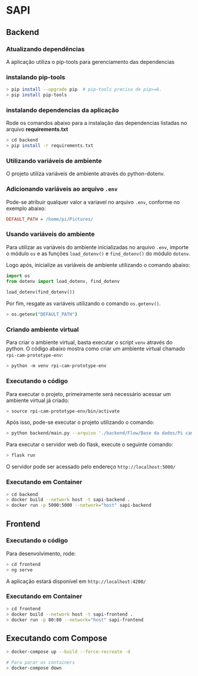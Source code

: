 # SAPI


## Backend
### Atualizando dependências

A aplicação utiliza o pip-tools para gerenciamento das dependencias

### instalando pip-tools

```sh
> pip install --upgrade pip  # pip-tools precisa de pip>=6.
> pip install pip-tools
```

### instalando dependencias da aplicação

Rode os comandos abaixo para a instalação das dependencias listadas no arquivo **requirements.txt**

```sh
> cd backend
> pip install -r requirements.txt
```
  
  
### Utilizando variáveis de ambiente

O projeto utiliza variáveis de ambiente através do python-dotenv.

### Adicionando variáveis ao arquivo ```.env```

Pode-se atribuir qualquer valor a variavel no arquivo ```.env```, conforme no exemplo abaixo: 

```ini
DEFAULT_PATH = /home/pi/Pictures/
```

### Usando variáveis do ambiente

Para utilizar as variáveis do ambiente inicializadas no arquivo ```.env```, importe o módulo ```os``` e as funções ```load_dotenv()``` e ```find_dotenv()``` do módulo ```dotenv```.  
  
Logo após, inicialize as variáveis de ambiente utilizando o comando abaixo:

```py
import os
from dotenv import load_dotenv, find_dotenv
  
load_dotenv(find_dotenv())
```  
  
Por fim, resgate as variáveis utilizando o comando ```os.getenv()```.
  
```sh
> os.getenv("DEFAULT_PATH")
```

### Criando ambiente virtual

Para criar o ambiente virtual, basta executar o script ```venv``` através do python. O código abaixo mostra como criar um ambiente virtual chamado ```rpi-cam-prototype-env```:
```sh
> python -m venv rpi-cam-prototype-env
```

### Executando o código

Para executar o projeto, primeiramente será necessário acessar um ambiente virtual já criado:
```sh
> source rpi-cam-prototype-env/bin/activate
```

Após isso, pode-se executar o projeto utilizando o comando:
```sh
> python backend/main.py --arquivo './backend/Flow/Base da dados/Pi camera/PCB_001.png'
```

Para executar o servidor web do flask, execute o seguinte comando:
```sh
> flask run
```

O servidor pode ser acessado pelo endereço ```http://localhost:5000/```

### Executando em Container
```sh
> cd backend
> docker build --network host -t sapi-backend .
> docker run -p 5000:5000 --network="host" sapi-backend
```

## Frontend

### Executando o código

Para desenvolvimento, rode:
```sh
> cd frontend
> ng serve
```
A aplicação estará disponível em `http://localhost:4200/`

### Executando em Container
```sh
> cd frontend
> docker build --network host -t sapi-frontend .
> docker run -p 80:80 --network="host" sapi-frontend
```

## Executando com Compose
```sh
> docker-compose up --build --force-recreate -d

# Para parar os containers
> docker-compose down
```